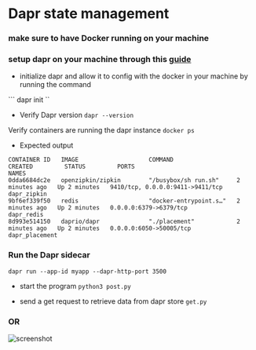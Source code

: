 # Dapr state management 

### make sure to have Docker running on your machine 

### setup dapr on your machine through this [guide](https://docs.dapr.io/getting-started/install-dapr-cli/)

- initialize dapr and allow it to config with the docker in your machine by running the command

``` dapr init `` 
- Verify Dapr version
``` dapr --version ```

Verify containers are running the dapr instance 
``` docker ps ```

- Expected output 
```
CONTAINER ID   IMAGE                    COMMAND                  CREATED         STATUS         PORTS                              NAMES
0dda6684dc2e   openzipkin/zipkin        "/busybox/sh run.sh"     2 minutes ago   Up 2 minutes   9410/tcp, 0.0.0.0:9411->9411/tcp   dapr_zipkin
9bf6ef339f50   redis                    "docker-entrypoint.s…"   2 minutes ago   Up 2 minutes   0.0.0.0:6379->6379/tcp             dapr_redis
8d993e514150   daprio/dapr              "./placement"            2 minutes ago   Up 2 minutes   0.0.0.0:6050->50005/tcp            dapr_placement

```

### Run the Dapr sidecar 

``` dapr run --app-id myapp --dapr-http-port 3500 ```

- start the program
``` python3 post.py ```


- send a get request to retrieve data from dapr store
``` get.py ```
### OR
![screenshot](http://url/to/screenshot.png)